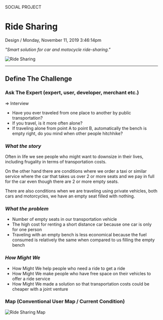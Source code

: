 <p class="type">SOCIAL PROJECT</p>

# Ride Sharing

<p class="meta">Design  /  Monday, November 11, 2019 3:46:14pm</p>

*"Smart solution for car and motocycle ride-sharing."*

![Ride Sharing](https://farooq-agent.web.app/assets/images/works/large/ride-sharing.jpg)

---


## Define The Challenge


### Ask The Expert (expert, user, developer, merchant etc.)

⇒ Interview

- Have you ever traveled from one place to another by public transportation?
- If you travel, is it more often alone?
- If traveling alone from point A to point B, automatically the bench is empty right, do you mind when other people hitchhike?


### *What the story*

Often in life we see people who might want to downsize in their lives, including frugality in terms of transportation costs.

On the other hand there are conditions where we order a taxi or similar service where the car that takes us over 2 or more seats and we pay in full for the car even though there are 2 or more empty seats.

There are also conditions when we are traveling using private vehicles, both cars and motorcycles, we have an empty seat filled with nothing.


### *What the problem*

- Number of empty seats in our transportation vehicle
- The high cost for renting a short distance car because one car is only for one person
- Traveling with an empty bench is less economical because the fuel consumed is relatively the same when compared to us filling the empty bench


### *How Might We*

- How Might We help people who need a ride to get a ride
- How Might We make people who have free space on their vehicles to offer a ride service
- How Might We made a solution so that transportation costs could be cheaper with a joint venture


### Map (Conventional User Map / Current Condition)

![Ride Sharing Map](https://farooq-agent.web.app/assets/images/works/details/213-ride-sharing/ride-sharing-conventional-map.jpg)
